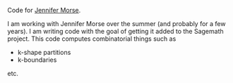 Code for [Jennifer Morse](http://math.virginia.edu/people/jlm6cj/).

I am working with Jennifer Morse over the summer (and probably for a few years).  I am writing code with the goal of getting it added to the Sagemath project.  This code computes combinatorial things such as

  * k-shape partitions
  * k-boundaries

etc.

